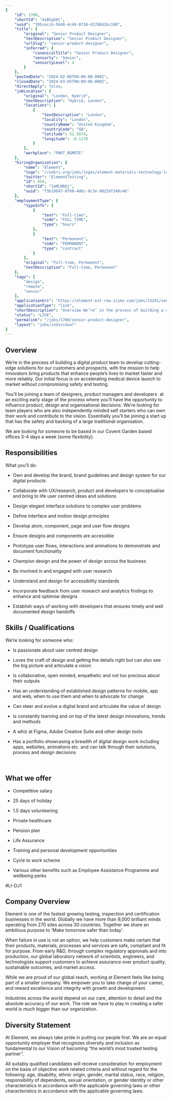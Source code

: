 ```yaml
---
{
	"id": 1700,
	"shortId": "4iB5g56C",
	"uuid": "395ceccb-5640-4cd4-8f16-d1788d1bc100",
	"title": {
		"original": "Senior Product Designer",
		"textDescription": "Senior Product Designer",
		"urlSlug": "senior-product-designer",
		"inferred": {
			"canonicalTitle": "Senior Product Designer",
			"seniorty": "Senior",
			"seniortyLevel": 4
		}
	},
	"postedDate": "2024-02-06T00:00:00.000Z",
	"closedDate": "2024-03-05T00:00:00.000Z",
	"directApply": false,
	"jobLocation": {
		"original": "London, Hybrid",
		"textDescription": "Hybrid, London",
		"locations": [
			{
				"textDescription": "London",
				"locality": "London",
				"countryName": "United Kingdom",
				"countryCode": "GB",
				"latitude": 51.5074,
				"longitude": -0.1278
			}
		],
		"workplace": "PART_REMOTE"
	},
	"hiringOrganization": {
		"name": "Element",
		"logo": "//uxbri.org/jobs/logos/element-materials-technology-logo.svg",
		"twitter": "ElementTesting",
		"id": 854,
		"shortId": "IeMLNRQj",
		"uuid": "f3b19697-0f60-4d6c-9c3e-9023df348c46"
	},
	"employmentType": {
		"typeInfo": [
			{
				"text": "Full-time",
				"code": "FULL_TIME",
				"type": "hours"
			},
			{
				"text": "Permanent",
				"code": "PERMANENT",
				"type": "contract"
			}
		],
		"original": "Full-time, Permanent",
		"textDescription": "Full-time, Permanent"
	},
	"tags": [
		"design",
		"remote",
		"senior"
	],
	"applicationUri": "https://element-ext-row.icims.com/jobs/13241/senior-product-designer/login",
	"applicationType": "link",
	"shortDescription": "Overview We’re’ in the process of building a digital product team to develop cutting-edge- solutions for our customers and prospects, with the mission to help innovators bring products that enhance",
	"status": "LIVE",
	"permalink": "/jobs/1700/senior-product-designer",
	"layout": "jobs/individual"
}
---
```

<h2>Overview</h2><p>We’re in the process of building a digital product team to develop cutting-edge solutions for our customers and prospects, with the mission to help innovators bring products that enhance people’s lives to market faster and more reliably. Our initial focus is on accelerating medical device launch to market without compromising safety and testing.</p><p>You’ll be joining a team of designers, product managers and developers&nbsp; at an exciting early stage of the process where you’ll have the opportunity to influence product, design and organisational decisions. We’re looking for team players who are also independently minded self starters who can own their work and contribute to the vision. Essentially you’ll be joining a start up that has the safety and backing of a large traditional organisation.</p><p>We are looking for someone to be based in our Covent Garden based offices 3-4 days a week (some flexibility).</p><h2>Responsibilities</h2><p>What you’ll do:</p><ul><li><p>Own and develop the brand, brand guidelines and design system for our digital products</p></li><li><p>Collaborate with UX/research, product and developers to conceptualise and bring to life user centred ideas and solutions</p></li><li><p>Design elegant interface solutions to complex user problems</p></li><li><p>Define interface and motion design principles</p></li><li><p>Develop atom, component, page and user flow designs</p></li><li><p>Ensure designs and components are accessible</p></li><li><p>Prototype user flows, interactions and animations to demonstrate and document functionality</p></li><li><p>Champion design and the power of design across the business</p></li><li><p>Be involved in and engaged with user research</p></li><li><p>Understand and design for accessibility standards</p></li><li><p>Incorporate feedback from user research and analytics findings to enhance and optimise designs</p></li><li><p>Establish ways of working with developers that ensures timely and well documented design handoffs</p></li></ul><h2>Skills / Qualifications</h2><p>We’re looking for someone who:</p><ul><li><p>Is passionate about user centred design</p></li><li><p>Loves the craft of design and getting the details right but can also see the big picture and articulate a vision</p></li><li><p>Is collaborative, open minded, empathetic and not too precious about their outputs</p></li><li><p>Has an understanding of established design patterns for mobile, app and web, when to use them and when to advocate for change</p></li><li><p>Can steer and evolve a digital brand and articulate the value of design</p></li><li><p>Is constantly learning and on top of the latest design innovations, trends and methods</p></li><li><p>A whiz at Figma, Adobe Creative Suite and other design tools</p></li><li><p>Has a portfolio showcasing a breadth of digital design work including apps, websites, animations etc. and can talk through their solutions, process and design decisions</p></li></ul><p>&nbsp;</p><h2>What we offer</h2><ul><li><p>Competitive salary</p></li><li><p>25 days of holiday</p></li><li><p>1.5 days volunteering</p></li><li><p>Private healthcare</p></li><li><p>Pension plan</p></li><li><p>Life Assurance</p></li><li><p>Training and personal development opportunities</p></li><li><p>Cycle to work scheme</p></li><li><p>Various other benefits such as Employee Assistance Programme and wellbeing perks</p></li></ul><p>#LI-DJ1</p><h2>Company Overview</h2><p>Element is one of the fastest growing testing, inspection and certification businesses in the world. Globally we have more than 9,000 brilliant minds operating from 270 sites across 30 countries. Together we share an ambitious purpose to ‘Make tomorrow safer than today’.</p><p>When failure in use is not an option, we help customers make certain that their products, materials, processes and services are safe, compliant and fit for purpose. From early R&amp;D, through complex regulatory approvals and into production, our global laboratory network of scientists, engineers, and technologists support customers to achieve assurance over product quality, sustainable outcomes, and market access.</p><p>While we are proud of our global reach, working at Element feels like being part of a smaller company. We empower you to take charge of your career, and reward excellence and integrity with growth and development.</p><p>Industries across the world depend on our care, attention to detail and the absolute accuracy of our work. The role we have to play in creating a safer world is much bigger than our organization.</p><h2>Diversity Statement</h2><p>At Element, we always take pride in putting our people first. We are an equal opportunity employer that recognizes diversity and inclusion as fundamental to our Vision of becoming “the world’s most trusted testing partner”.</p><p>All suitably qualified candidates will receive consideration for employment on the basis of objective work related criteria and without regard for the following: age, disability, ethnic origin, gender, marital status, race, religion, responsibility of dependents, sexual orientation, or gender identity or other characteristics in accordance with the applicable governing laws or other characteristics in accordance with the applicable governing laws.</p>
